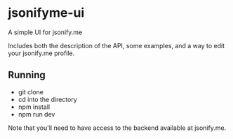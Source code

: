 # jsonifyme-ui

A simple UI for jsonify.me

Includes both the description of the API, some examples, and a way to edit your jsonify.me profile.

## Running

- git clone
- cd into the directory
- npm install
- npm run dev

Note that you'll need to have access to the backend available at jsonify.me.



